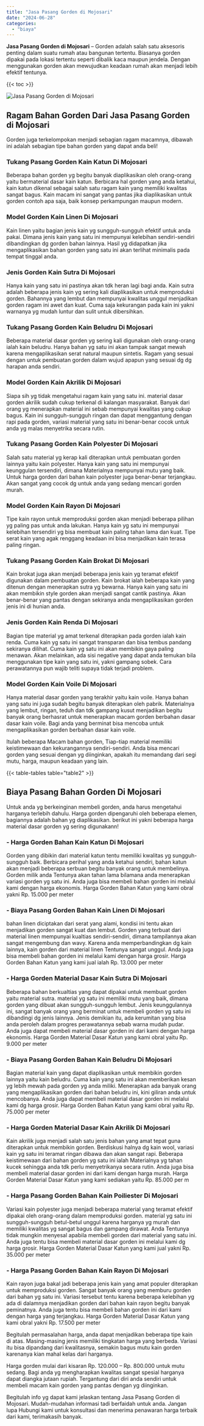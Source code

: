 ```yaml
---
title: "Jasa Pasang Gorden di Mojosari"
date: "2024-06-28"
categories: 
  - "biaya"
---
```


**Jasa Pasang Gorden di Mojosari** – Gorden adalah salah satu aksesoris penting dalam suatu rumah atau bangunan tertentu. Biasanya gorden dipakai pada lokasi tertentu seperti dibalik kaca maupun jendela. Dengan menggunakan gorden akan mewujudkan keadaan rumah akan menjadi lebih efektif tentunya.

{{< toc >}}

![Jasa Pasang Gorden di Mojosari](/images/pasang-gorden-murah19.png)

## Ragam Bahan Gorden Dari Jasa Pasang Gorden di Mojosari

Gorden juga terkelompokan menjadi sebagian ragam macamnya, dibawah ini adalah sebagian tipe bahan gorden yang dapat anda beli!

### Tukang Pasang Gorden Kain Katun Di Mojosari

Beberapa bahan gorden yg begitu banyak diaplikasikan oleh orang-orang yaitu bermaterial dasar kain katun. Berbicara hal gorden yang anda ketahui, kain katun dikenal sebagai salah satu ragam kain yang memiliki kwalitas sangat bagus. Kain macam ini sangat yang pantas jika diaplikasikan untuk gorden contoh apa saja, baik konsep perkampungan maupun modern.

### Model Gorden Kain Linen Di Mojosari

Kain linen yaitu bagian jenis kain yg sungguh-sungguh efektif untuk anda pakai. Dimana jenis kain yang satu ini mempunyai kelebihan sendiri-sendiri dibandingkan dg gorden bahan lainnya. Hasil yg didapatkan jika mengaplikasikan bahan gorden yang satu ini akan terlihat minimalis pada tempat tinggal anda.

### Jenis Gorden Kain Sutra Di Mojosari

Hanya kain yang satu ini pastinya akan tdk heran lagi bagi anda. Kain sutra adalah beberapa jenis kain yg sering kali diaplikasikan untuk memproduksi gorden. Bahannya yang lembut dan mempunyai kwalitas unggul menjadikan gorden ragam ini awet dan kuat. Cuma saja kekurangan pada kain ini yakni warnanya yg mudah luntur dan sulit untuk dibersihkan.

### Tukang Pasang Gorden Kain Beludru Di Mojosari

Beberapa material dasar gorden yg sering kali digunakan oleh orang-orang ialah kain beludru. Hanya bahan yg satu ini akan tampak sangat mewah karena mengaplikasikan serat natural maupun sintetis. Ragam yang sesuai dengan untuk pembuatan gorden dalam wujud apapun yang sesuai dg dg harapan anda sendiri.

### Model Gorden Kain Akrilik Di Mojosari

Siapa sih yg tidak mengetahui ragam kain yang satu ini. material dasar gorden akrilik sudah cukup terkenal di kalangan masyarakat. Banyak dari orang yg menerapkan material ini sebab mempunyai kwalitas yang cukup bagus. Kain ini sungguh-sungguh ringan dan dapat menggantung dengan rapi pada gorden, variasi material yang satu ini benar-benar cocok untuk anda yg malas menyetrika secara rutin.

### Tukang Pasang Gorden Kain Polyester Di Mojosari

Salah satu material yg kerap kali diterapkan untuk pembuatan gorden lainnya yaitu kain polyester. Hanya kain yang satu ini mempunyai keunggulan tersendiri, dimana Materialnya mempunyai mutu yang baik. Untuk harga gorden dari bahan kain polyester juga benar-benar terjangkau. Akan sangat yang cocok dg untuk anda yang sedang mencari gorden murah.

### Model Gorden Kain Rayon Di Mojosari

Tipe kain rayon untuk memproduksi gorden akan menjadi beberapa pilihan yg paling pas untuk anda lakukan. Hanya kain yg satu ini mempunyai kelebihan tersendiri yg bisa membuat kain paling tahan lama dan kuat. Tipe serat kain yang agak renggang keadaan ini bisa menjadikan kain terasa paling ringan.

### Tukang Pasang Gorden Kain Brokat Di Mojosari

Kain brokat juga akan menjadi beberapa jenis kain yg teramat efektif digunakan dalam pembuatan gorden. Kain brokat ialah beberapa kain yang ditenun dengan menerapkan sutra yg bewarna. Hanya kain yang satu ini akan membikin style gorden akan menjadi sangat cantik pastinya. Akan benar-benar yang pantas dengan sekiranya anda mengaplikasikan gorden jenis ini di hunian anda.

### Jenis Gorden Kain Renda Di Mojosari

Bagian tipe material yg amat terkenal diterapkan pada gorden ialah kain renda. Cuma kain yg satu ini sangat transparan dan bisa tembus pandang sekiranya dilihat. Cuma kain yg satu ini akan membikin gaya paling menawan. Akan melainkan, ada sisi negative yang dapat anda temukan bila menggunakan tipe kain yang satu ini, yakni gampang sobek. Cara perawatannya pun wajib teliti supaya tidak terjadi problem.

### Model Gorden Kain Voile Di Mojosari

Hanya material dasar gorden yang terakhir yaitu kain voile. Hanya bahan yang satu ini juga sudah begitu banyak diterapkan oleh pabrik. Materialnya yang lembut, ringan, teduh dan tdk gampang kusut menjadikan begitu banyak orang berhasrat untuk menerapkan macam gorden berbahan dasar dasar kain voile. Bagi anda yang berminat bisa mencoba untuk mengaplikasikan gorden berbahan dasar kain voile.

Itulah beberapa Macam bahan gorden, Tiap-tiap material memiliki keistimewaan dan kekurangannya sendiri-sendiri. Anda bisa mencari gorden yang sesuai dengan yg diinginkan, apakah itu memandang dari segi mutu, harga, maupun keadaan yang lain.

{{< table-tables table="table2" >}}

## Biaya Pasang Bahan Gorden Di Mojosari

Untuk anda yg berkeinginan membeli gorden, anda harus mengetahui harganya terlebih dahulu. Harga gorden dipengaruhi oleh beberapa elemen, bagiannya adalah bahan yg diaplikasikan. berikut ini yakni beberapa harga material dasar gorden yg sering digunakann!

### \- Harga Gorden Bahan Kain Katun Di Mojosari

Gorden yang dibikin dari material katun tentu memiliki kwalitas yg sungguh-sungguh baik. Berbicara perihal yang anda ketahui sendiri, bahan katun akan menjadi beberapa serbuan begitu banyak orang untuk membelinya. Gorden milik anda Tentunya akan tahan lama bilamana anda menerapkan variasi gorden yg satu ini. Anda juga bisa membeli bahan gorden ini melalui kami dengan harga ekonomis. Harga Gorden Bahan Katun yang kami obral yakni Rp. 15.000 per meter

### \- Biaya Pasang Gorden Bahan Kain Linen Di Mojosari

bahan linen diciptakan dari serat yang alami, kondisi ini tentu akan menjadikan gorden sangat kuat dan lembut. Gorden yang terbuat dari material linen mempunyai kualtias sendiri-sendiri, dimana tampilannya akan sangat mengembung dan wavy. Karena anda memperbandingkan dg kain lainnya, kain gorden dari material linen Tentunya sangat unggul. Anda juga bisa membeli bahan gorden ini melalui kami dengan harga grosir. Harga Gorden Bahan Katun yang kami jual ialah Rp. 13.000 per meter

### \- Harga Gorden Material Dasar Kain Sutra Di Mojosari

Beberapa bahan berkualtias yang dapat dipakai untuk membuat gorden yaitu material sutra. material yg satu ini memiliki mutu yang baik, dimana gorden yang dibuat akan sungguh-sungguh lembut. Jenis keunggulannya ini, sangat banyak orang yang berminat untuk membeli gorden yg satu ini dibandingi dg jenis lainnya. Jenis demikian itu, ada kerumitan yang bisa anda peroleh dalam progres perawatannya sebab warna mudah pudar. Anda juga dapat membeli material dasar gorden ini dari kami dengan harga ekonomis. Harga Gorden Material Dasar Katun yang kami obral yaitu Rp. 9.000 per meter

### \- Biaya Pasang Gorden Bahan Kain Beludru Di Mojosari

Bagian material kain yang dapat diaplikasikan untuk membikin gorden lainnya yaitu kain beludru. Cuma kain yang satu ini akan memberikan kesan yg lebih mewah pada gorden yg anda miliki. Menerapkan ada banyak orang yang mengaplikasikan gorden dari bahan beludru ini, kini giliran anda untuk mencobanya. Anda juga dapat membeli material dasar gorden ini melalui kami dg harga grosir. Harga Gorden Bahan Katun yang kami obral yaitu Rp. 75.000 per meter

### \- Harga Gorden Material Dasar Kain Akrilik Di Mojosari

Kain akrilik juga menjadi salah satu jenis bahan yang amat tepat guna diterapkan untuk membikin gorden. Berdiskusi halnya dg kain wool, variasi kain yg satu ini teramat ringan dibawa dan akan sangat rapi. Beberapa keistimewaan dari bahan gorden yg satu ini ialah Materialnya yg tahan kucek sehingga anda tdk perlu menyetrikanya secara rutin. Anda juga bisa membeli material dasar gorden ini dari kami dengan harga murah. Harga Gorden Material Dasar Katun yang kami sediakan yaitu Rp. 85.000 per m

### \- Harga Pasang Gorden Bahan Kain Poiliester Di Mojosari

Variasi kain polyester juga menjadi beberapa material yang teramat efektif dipakai oleh orang-orang dalam memproduksi gorden. material yg satu ini sungguh-sungguh betul-betul unggul karena harganya yg murah dan memiliki kwalitas yg sangat bagus dan gampang dirawat. Anda Tentunya tidak mungkin menyesal apabila membeli gorden dari material yang satu ini. Anda juga tentu bisa membeli material dasar gorden ini melalui kami dg harga grosir. Harga Gorden Material Dasar Katun yang kami jual yakni Rp. 35.000 per meter

### \- Harga Pasang Gorden Bahan Kain Rayon Di Mojosari

Kain rayon juga bakal jadi beberapa jenis kain yang amat populer diterapkan untuk memproduksi gorden. Sangat banyak orang yang memburu gorden dari bahan yg satu ini. Variasi tersebut tentu karena beberapa kelebihan yg ada di dalamnya menjadikan gorden dari bahan kain rayon begitu banyak peminatnya. Anda juga tentu bisa membeli bahan gorden ini dari kami dengan harga yang terjangkau. Harga Gorden Material Dasar Katun yang kami obral yakni Rp. 17.500 per meter

Begitulah permasalahan harga, anda dapat menjadikan beberapa tipe kain di atas. Masing-masing jenis memiliki tingkatan harga yang berbeda. Variasi itu bisa dipandang dari kwalitasnya, semakin bagus mutu kain gorden karenanya kian mahal kelas dari harganya.

Harga gorden mulai dari kisaran Rp. 120.000 – Rp. 800.000 untuk mutu sedang. Bagi anda yg mengharapkan kwalitas sangat spesial harganya dapat diangka jutaan rupiah. Tergantung dari diri anda sendiri untuk membeli macam kain gorden yang pantas dengan yg diinginkan.

Begitulah info yg dapat kami jelaskan tentang Jasa Pasang Gorden di Mojosari. Mudah-mudahan informasi tadi berfaidah untuk anda. Jangan lupa Hubungi kami untuk konsultasi dan menerima penawaran harga terbaik dari kami, terimakasih banyak.

